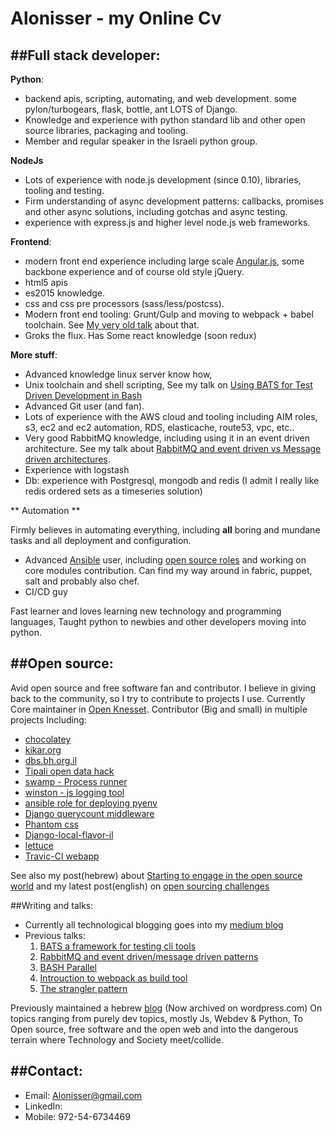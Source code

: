 Alonisser - my Online Cv
========================

##Full stack developer:
------------
**Python**: 

* backend apis, scripting, automating, and web development. some pylon/turbogears, flask, bottle, ant LOTS of Django.
* Knowledge and experience with python standard lib and other open source libraries, packaging and tooling.
* Member and regular speaker in the Israeli python group.

**NodeJs**

* Lots of experience with node.js development (since 0.10), libraries, tooling and testing.
* Firm understanding of async development patterns: callbacks, promises and other async solutions, including gotchas and async testing.
* experience with express.js and higher level node.js web frameworks.

**Frontend**: 

* modern front end experience including large scale [Angular.js](http://angularjs.org/), some backbone experience and of course old style jQuery.
* html5 apis
* es2015 knowledge.
* css and css pre processors (sass/less/postcss).
* Modern front end tooling: Grunt/Gulp and moving to webpack + babel toolchain. See [My very old talk](http://alonisser.github.io/better.js.development.flow/#1) about that.
* Groks the flux. Has Some react knowledge (soon redux)
 

**More stuff**: 

* Advanced knowledge linux server know how, 
* Unix toolchain and shell scripting, See my talk on [Using BATS for Test Driven Development in Bash](http://alonisser.github.io/Introduction-bats)
* Advanced Git user (and fan).
* Lots of experience with the AWS cloud and tooling including AIM roles, s3, ec2 and ec2 automation, RDS, elasticache, route53, vpc, etc..
* Very good RabbitMQ knowledge, including using it in an event driven architecture. See my talk about [RabbitMQ and event driven vs Message driven architectures]().
* Experience with logstash
* Db: experience with Postgresql, mongodb and redis (I admit I really like redis ordered sets as a timeseries solution)

** Automation **

Firmly believes in automating everything, including **all** boring and mundane tasks and all deployment and configuration.
* Advanced [Ansible](https://www.ansible.com/) user, including [open source roles](https://galaxy.ansible.com/alonisser/) and working on core modules contribution.  Can find my way around in fabric, puppet, salt and probably also chef.
* CI/CD guy

Fast learner and loves learning new technology and programming languages, Taught python to newbies and other developers moving into python.


##Open source:
--------------
Avid open source and free software fan and contributor. I believe in giving back to the community, so I try to contribute to projects I use.
Currently Core maintainer in [Open Knesset](https://github.com/hasadna/Open-Knesset/). Contributor (Big and small) in multiple projects Including: 

* [chocolatey](https://github.com/chocolatey/chocolatey)
* [kikar.org](https://github.com/hasadna/kikar-hamedina/)
* [dbs.bh.org.il](https://github.com/Beit-Hatfutsot/dbs-front)
* [Tipali open data hack](https://github.com/alonisser/tiptipa)
* [swamp - Process runner](https://github.com/uditalias/swamp)
* [winston - js logging tool](https://github.com/winstonjs/winston)
* [ansible role for deploying pyenv](https://github.com/avanov/ansible-galaxy-pyenv)
* [Django querycount middleware](https://github.com/bradmontgomery/django-querycount)
* [Phantom css](https://github.com/Huddle/PhantomCSS)
* [Django-local-flavor-il](https://github.com/django/django-localflavor-il)
* [lettuce](https://github.com/gabrielfalcao/lettuce) 
* [Travic-CI webapp](https://github.com/travis-ci/travis-web)

See also my post(hebrew) about [Starting to engage in the open source world](https://4ptech.wordpress.com/2013/04/25/%D7%90%D7%96-%D7%A8%D7%A6%D7%99%D7%AA-%D7%9C%D7%AA%D7%A8%D7%95%D7%9D-%D7%9C%D7%A4%D7%A8%D7%95%D7%99%D7%99%D7%A7%D7%98-%D7%A7%D7%95%D7%93-%D7%A4%D7%AA%D7%95%D7%97-%D7%90%D7%95-%D7%9C%D7%AA%D7%95%D7%9B/) and my latest post(english) on [open sourcing challenges](https://medium.com/@alonisser/i-toggled-public-now-what-6b42959db251#.5v2i6bc2w) 

##Writing and talks:
* Currently all technological blogging goes into my [medium blog](https://medium.com/@alonisser/)
* Previous talks:
    1. [BATS a framework for testing cli tools](http://alonisser.github.io/Introduction-bats)
    2. [RabbitMQ and event driven/message driven patterns](http://alonisser.github.io/introduction-rabbitmq)
    3. [BASH Parallel](http://alonisser.github.io/Introduction-bash-parallel)
    4. [Introuction to webpack as build tool](https://alonisser.github.io/Intro-webpack-pywebIL/)
    5. [The strangler pattern](https://alonisser.github.io/strangler-pattern-talk/)

Previously maintained a hebrew [blog](https://4ptech.wordpress.com/) (Now archived on wordpress.com) On topics ranging from purely dev topics, mostly Js, Webdev & Python, To Open source, free software and the open web and into the dangerous terrain where Technology and Society meet/collide.

##Contact:
----------

* Email: Alonisser@gmail.com
* LinkedIn: 
* Mobile: 972-54-6734469
